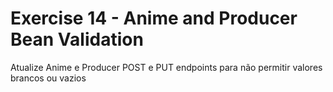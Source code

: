 # Exercise 14 - Anime and Producer Bean Validation

Atualize Anime e Producer POST e PUT endpoints para não permitir valores brancos ou vazios